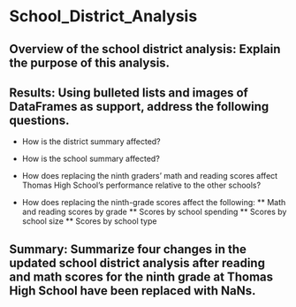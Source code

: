 # School_District_Analysis

## Overview of the school district analysis: Explain the purpose of this analysis.

## Results: Using bulleted lists and images of DataFrames as support, address the following questions.

* How is the district summary affected?
* How is the school summary affected?
* How does replacing the ninth graders’ math and reading scores affect Thomas High School’s performance relative to the other schools?

* How does replacing the ninth-grade scores affect the following:
** Math and reading scores by grade
** Scores by school spending
** Scores by school size
** Scores by school type

## Summary: Summarize four changes in the updated school district analysis after reading and math scores for the ninth grade at Thomas High School have been replaced with NaNs.
